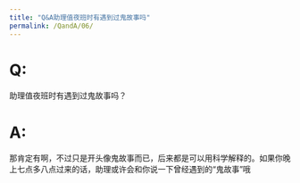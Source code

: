 ```yaml
---
title: "Q&A助理值夜班时有遇到过鬼故事吗"
permalink: /QandA/06/
---
```


# Q:

助理值夜班时有遇到过鬼故事吗？

# A:

那肯定有啊，不过只是开头像鬼故事而已，后来都是可以用科学解释的。如果你晚上七点多八点过来的话，助理或许会和你说一下曾经遇到的“鬼故事”哦
